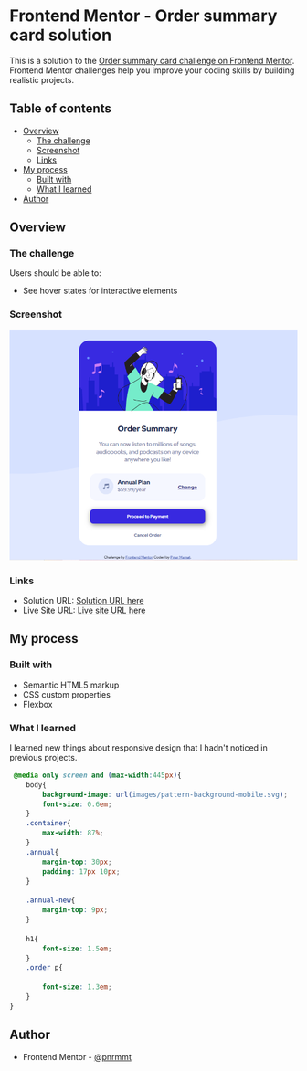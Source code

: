 # Frontend Mentor - Order summary card solution

This is a solution to the [Order summary card challenge on Frontend Mentor](https://www.frontendmentor.io/challenges/order-summary-component-QlPmajDUj). Frontend Mentor challenges help you improve your coding skills by building realistic projects. 

## Table of contents

- [Overview](#overview)
  - [The challenge](#the-challenge)
  - [Screenshot](#screenshot)
  - [Links](#links)
- [My process](#my-process)
  - [Built with](#built-with)
  - [What I learned](#what-i-learned)
- [Author](#author)

## Overview

### The challenge

Users should be able to:

- See hover states for interactive elements

### Screenshot

![](images/screen.PNG)


### Links

- Solution URL: [Solution URL here](https://github.com/pnrmmt/frontendmentor-newbie5)
- Live Site URL: [Live site URL here](https://pnrmmt.github.io/frontendmentor-newbie5/)

## My process

### Built with

- Semantic HTML5 markup
- CSS custom properties
- Flexbox

### What I learned
I learned new things about responsive design that I hadn't noticed in previous projects.


```css
 @media only screen and (max-width:445px){
    body{
        background-image: url(images/pattern-background-mobile.svg);
        font-size: 0.6em;
    }
    .container{
        max-width: 87%;
    }
    .annual{
        margin-top: 30px;
        padding: 17px 10px;
    }

    .annual-new{
        margin-top: 9px;
    }

    h1{
        font-size: 1.5em;
    }
    .order p{
        
        font-size: 1.3em;
    }
}

```



## Author

- Frontend Mentor - [@pnrmmt](https://www.frontendmentor.io/profile/pnrmmt)

